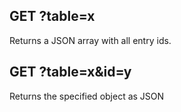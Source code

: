 ## GET ?table=x

Returns a JSON array with all entry ids.

## GET ?table=x&id=y

Returns the specified object as JSON
